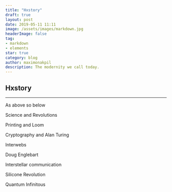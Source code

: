 ```yaml
---
title: "Hxstory"
draft: true
layout: post
date: 2019-05-11 11:11
image: /assets/images/markdown.jpg
headerImage: false
tag:
- markdown
- elements
star: true
category: blog
author: maximonakpil
description: The modernity we call today.
---
```


## Hxstory


---

As above so below

Science and Revolutions

Printing and Loom

Cryptography and Alan Turing

Interwebs

Doug Englebart

Interstellar communication

Silicone Revolution

Quantum Infinitous
